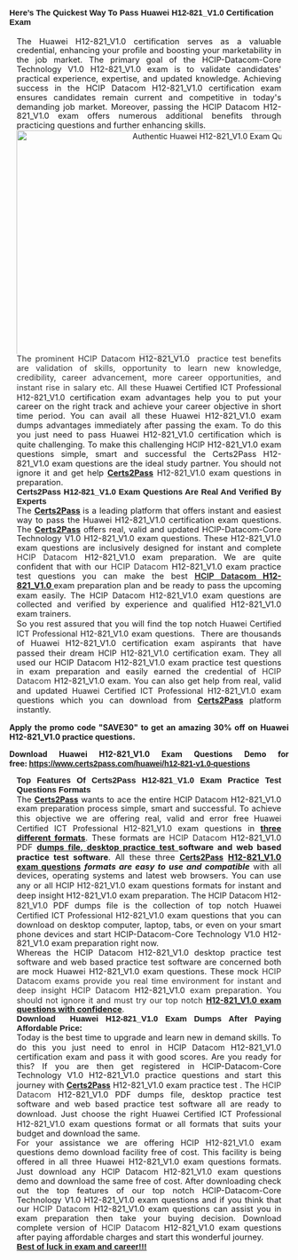 <h2><span style="font-family:Tahoma,Geneva,sans-serif;"><span style="font-size:11pt"><span style="line-height:115%"><b>Here’s The Quickest Way To Pass Huawei H12-821_V1.0 Certification Exam</b></span></span></span></h2>

<p style="margin: 0cm 10pt; text-align: justify;"><span style="font-size:11pt"><span style="line-height:115%"><span sans-serif="" style="font-family:Calibri,">The Huawei H12-821_V1.0 certification serves as a valuable credential, enhancing your profile and boosting your marketability in the job market. The primary goal of the HCIP-Datacom-Core Technology V1.0 H12-821_V1.0 exam is to validate candidates' practical experience, expertise, and updated knowledge. Achieving success in the HCIP Datacom H12-821_V1.0 certification exam ensures candidates remain current and competitive in today's demanding job market. Moreover, passing the HCIP Datacom H12-821_V1.0 exam offers numerous additional benefits through practicing questions and further enhancing skills.</span></span></span></p>

<p style="margin: 0cm 10pt; text-align: center;"><a href="https://www.certs2pass.com/huawei/h12-821-v1.0-questions"><img alt="Authentic Huawei H12-821_V1.0 Exam Questions" src="https://cdn-images-1.medium.com/max/800/1*GCzsOhCygecB8BLTlCJfEA.jpeg" style="height: 404px; width: 720px;" /></a></p>

<p style="margin: 0cm 10pt; text-align: justify;"><span style="font-size:11pt"><span style="line-height:115%"><span sans-serif="" style="font-family:Calibri,"><span style="background:white"><span style="color:#333333">The prominent HCIP Datacom </span></span>H12-821_V1.0<span style="background:white"><span style="color:#333333">  practice test benefits are validation of skills, opportunity to learn new knowledge, credibility, career advancement, more career opportunities, and instant rise in salary etc. All these </span></span></span></span></span>Huawei Certified ICT Professional H12-821_V1.0<span style="font-size:11pt"><span style="line-height:115%"><span sans-serif="" style="font-family:Calibri,"> certification exam advantages help you to put your career on the right track and achieve your career objective in short time period. You can avail all these Huawei H12-821_V1.0 exam dumps advantages immediately after passing the exam. To do this you just need to pass Huawei H12-821_V1.0 certification which is quite challenging. To make this challenging </span></span></span>HCIP<span style="font-size:11pt"><span style="line-height:115%"><span sans-serif="" style="font-family:Calibri,"> H12-821_V1.0 exam questions simple, smart and successful the Certs2Pass H12-821_V1.0 exam questions are the ideal study partner. You should not ignore it and get help <u><strong>Certs2Pass</strong></u> </span></span></span> H12-821_V1.0<span style="font-size:11pt"><span style="line-height:115%"><span sans-serif="" style="font-family:Calibri,"> exam questions in preparation.</span></span></span></p>

<h2 style="margin: 0cm 10pt; text-align: justify;"><span style="font-family:Tahoma,Geneva,sans-serif;"><span style="font-size:11pt"><span style="line-height:115%"><strong>Certs2Pass</strong><b> H12-821_V1.0 Exam Questions Are Real And Verified By Experts</b></span></span></span></h2>

<p style="margin: 0cm 10pt; text-align: justify;"><span style="font-size:11pt"><span style="line-height:115%"><span sans-serif="" style="font-family:Calibri,">The <strong><u>Certs2Pass</u> </strong>is a leading platform that offers instant and easiest way to pass the Huawei H12-821_V1.0 certification exam questions. The <u><strong>Certs2Pass</strong></u> offers real, valid and updated HCIP-Datacom-Core Technology V1.0 H12-821_V1.0 exam questions. These H12-821_V1.0 exam questions are inclusively designed for instant and complete <span style="background:white"><span style="color:#333333">HCIP Datacom </span></span>H12-821_V1.0 exam preparation. We are quite confident that with our <span style="background:white"><span style="color:#333333">HCIP Datacom </span></span>H12-821_V1.0 exam practice test questions you can make the best <u><strong><span style="background:white"><span style="color:#333333">HCIP Datacom </span></span>H12-821_V1.0 </strong></u>exam preparation plan and be ready to pass the upcoming exam easily. The </span></span></span>HCIP Datacom H12-821_V1.0<span style="font-size:11pt"><span style="line-height:115%"><span sans-serif="" style="font-family:Calibri,"> exam questions are collected and verified by experience and qualified H12-821_V1.0 exam trainers.</span></span></span></p>

<p style="margin: 0cm 10pt; text-align: justify;"><span style="font-size:11pt"><span style="line-height:115%"><span sans-serif="" style="font-family:Calibri,">So you rest assured that you will find the top notch </span></span></span>Huawei Certified ICT Professional H12-821_V1.0<span style="font-size:11pt"><span style="line-height:115%"><span sans-serif="" style="font-family:Calibri,"> exam questions.  There are thousands of Huawei H12-821_V1.0 certification exam aspirants that have passed their dream </span></span></span>HCIP H12-821_V1.0<span style="font-size:11pt"><span style="line-height:115%"><span sans-serif="" style="font-family:Calibri,"> certification exam. They all used our HCIP Datacom H12-821_V1.0 exam practice test questions in exam preparation and easily earned the credential of <span style="background:white"><span style="color:#333333">HCIP Datacom </span></span>H12-821_V1.0 exam. You can also get help from real, valid and updated </span></span></span>Huawei Certified ICT Professional H12-821_V1.0<span style="font-size:11pt"><span style="line-height:115%"><span sans-serif="" style="font-family:Calibri,"> exam questions which you can download from <u><strong>Certs2Pass</strong></u> platform instantly.</span></span></span></p>

<p style="text-align: justify;"><strong>Apply the promo code "SAVE30" to get an amazing 30% off on Huawei H12-821_V1.0 practice questions.</strong></p>

<p style="text-align: justify;"><strong>Download Huawei H12-821_V1.0 Exam Questions Demo for free: </strong><strong><span style="font-family:Tahoma,Geneva,sans-serif;"><a href="https://www.certs2pass.com/huawei/h12-821-v1.0-questions">https://www.certs2pass.com/huawei/h12-821-v1.0-questions</a></span></strong></p>

<h3 style="margin: 0cm 10pt; text-align: justify;"><span style="font-family:Tahoma,Geneva,sans-serif;"><span style="font-size:11pt"><span style="line-height:115%"><b>Top Features Of Certs2Pass H12-821_V1.0 Exam Practice Test Questions Formats</b></span></span></span></h3>

<p style="margin: 0cm 10pt; text-align: justify;"><span style="font-size:11pt"><span style="line-height:115%"><span sans-serif="" style="font-family:Calibri,">The </span></span></span><u><strong>Certs2Pass</strong></u><span style="font-size:11pt"><span style="line-height:115%"><span sans-serif="" style="font-family:Calibri,"> wants to ace the entire </span></span></span>HCIP Datacom<span style="font-size:11pt"><span style="line-height:115%"><span sans-serif="" style="font-family:Calibri,"> H12-821_V1.0 exam preparation process simple, smart and successful. To achieve this objective we are offering real, valid and error free </span></span></span>Huawei Certified ICT Professional H12-821_V1.0<span style="font-size:11pt"><span style="line-height:115%"><span sans-serif="" style="font-family:Calibri,"> exam questions in <u><strong>three different formats</strong></u>. These formats are <span style="background:white"><span style="color:#333333">HCIP Datacom </span></span>H12-821_V1.0</span></span></span><span style="font-size:11pt"><span style="line-height:115%"><span sans-serif="" style="font-family:Calibri,"> PDF <u><strong>dumps file, desktop practice test </strong></u><strong>software and web based practice test software</strong>. All these three </span></span></span><u><strong>Certs2Pass</strong></u><span style="font-size:11pt"><span style="line-height:115%"><span sans-serif="" style="font-family:Calibri,"> <u><strong>H12-821_V1.0 exam questions</strong></u> <strong><em>formats are easy to use and compatible</em></strong> with all devices, operating systems and latest web browsers. You can use any or all </span></span></span>HCIP H12-821_V1.0<span style="font-size:11pt"><span style="line-height:115%"><span sans-serif="" style="font-family:Calibri,"> exam questions formats for instant and deep insight H12-821_V1.0 exam preparation. The </span></span></span>HCIP Datacom H12-821_V1.0<span style="font-size:11pt"><span style="line-height:115%"><span sans-serif="" style="font-family:Calibri,"> PDF dumps file is the collection of top notch </span></span></span>Huawei Certified ICT Professional H12-821_V1.0<span style="font-size:11pt"><span style="line-height:115%"><span sans-serif="" style="font-family:Calibri,"> exam questions that you can download on desktop computer, laptop, tabs, or even on your smart phone devices and start HCIP-Datacom-Core Technology V1.0 H12-821_V1.0 exam preparation right now.</span></span></span></p>

<p style="margin: 0cm 10pt; text-align: justify;"><span style="font-size:11pt"><span style="line-height:115%"><span sans-serif="" style="font-family:Calibri,">Whereas the HCIP Datacom H12-821_V1.0 desktop practice test software and web based practice test software are concerned both are mock Huawei H12-821_V1.0 exam questions. These mock <span style="background:white"><span style="color:#333333">HCIP Datacom exams provide you real time environment for instant and deep insight HCIP Datacom </span></span>H12-821_V1.0<span style="background:white"><span style="color:#333333"> exam preparation. You should not ignore it and must try our top notch </span></span></span></span></span><u><strong>H12-821_V1.0</strong></u><span style="font-size:11pt"><span style="line-height:115%"><span sans-serif="" style="font-family:Calibri,"><u><strong> exam questions with confidence</strong></u>.</span></span></span></p>

<h3 style="margin: 0cm 10pt; text-align: justify;"><span style="font-family:Tahoma,Geneva,sans-serif;"><strong><span style="font-size:11pt"><span style="line-height:115%">Download  Huawei H12-821_V1.0 Exam Dumps After Paying Affordable Price:</span></span></strong></span></h3>

<p style="margin: 0cm 10pt; text-align: justify;"><span style="font-size:11pt"><span style="line-height:115%"><span sans-serif="" style="font-family:Calibri,">Today is the best time to upgrade and learn new in demand skills. To do this you just need to enrol in </span></span></span>HCIP Datacom<span style="font-size:11pt"><span style="line-height:115%"><span sans-serif="" style="font-family:Calibri,"> H12-821_V1.0 certification exam and pass it with good scores. Are you ready for this? If you are then get registered in HCIP-Datacom-Core Technology V1.0 H12-821_V1.0 practice questions and start this journey with </span></span></span><u><strong>Certs2Pass</strong></u><span style="font-size:11pt"><span style="line-height:115%"><span sans-serif="" style="font-family:Calibri,"> H12-821_V1.0 exam practice test . The <span style="background:white"><span style="color:#333333">HCIP Datacom</span></span> H12-821_V1.0 PDF dumps file, desktop practice test software and web based practice test software all are ready to download. Just choose the right </span></span></span>Huawei Certified ICT Professional H12-821_V1.0<span style="font-size:11pt"><span style="line-height:115%"><span sans-serif="" style="font-family:Calibri,"> exam questions format or all formats that suits your budget and download the same.</span></span></span></p>

<p style="margin: 0cm 10pt; text-align: justify;"><span style="font-size:11pt"><span style="line-height:115%"><span sans-serif="" style="font-family:Calibri,">For your assistance we are offering </span></span></span>HCIP H12-821_V1.0<span style="font-size:11pt"><span style="line-height:115%"><span sans-serif="" style="font-family:Calibri,"> exam questions demo download facility free of cost. This facility is being offered in all three Huawei H12-821_V1.0 exam questions formats. Just download any </span></span></span>HCIP Datacom H12-821_V1.0<span style="font-size:11pt"><span style="line-height:115%"><span sans-serif="" style="font-family:Calibri,"> exam questions demo and download the same free of cost. After downloading check out the top features of our top notch HCIP-Datacom-Core Technology V1.0 H12-821_V1.0 exam questions and if you think that our <span style="background:white"><span style="color:#333333">HCIP Datacom </span></span>H12-821_V1.0 exam questions can assist you in exam preparation then take your buying decision. Download complete version of <span style="background:white"><span style="color:#333333">HCIP Datacom </span></span>H12-821_V1.0 exam questions after paying affordable charges and start this wonderful journey.</span></span></span></p>

<p style="margin: 0cm 10pt; text-align: justify;"><span style="font-family:Tahoma,Geneva,sans-serif;"><span style="font-size:11pt"><span style="line-height:115%"><span sans-serif=""><b><u>Best of luck in exam and career!!!</u></b></span></span></span></span></p>
